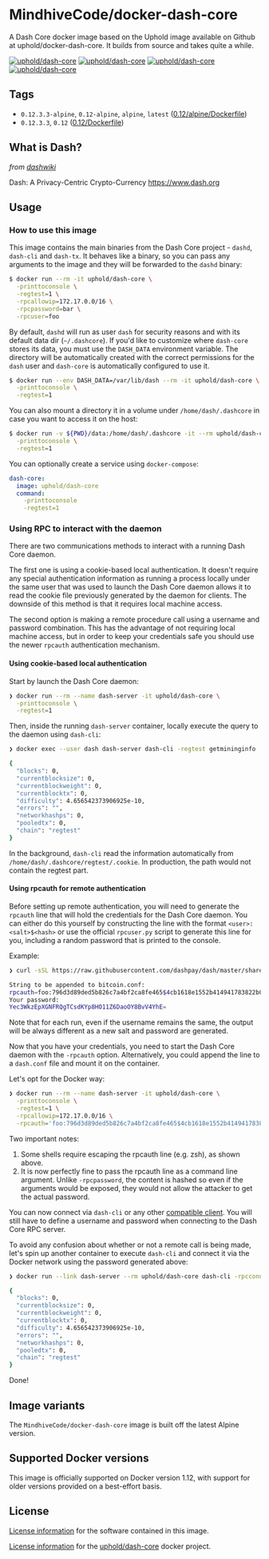 # MindhiveCode/docker-dash-core

A Dash Core docker image based on the Uphold image available on Github at uphold/docker-dash-core. It builds from source and takes quite a while.

[![uphold/dash-core][docker-pulls-image]][docker-hub-url] [![uphold/dash-core][docker-stars-image]][docker-hub-url] [![uphold/dash-core][docker-size-image]][docker-hub-url] [![uphold/dash-core][docker-layers-image]][docker-hub-url]

## Tags

- `0.12.3.3-alpine`, `0.12-alpine`, `alpine`, `latest` ([0.12/alpine/Dockerfile](https://github.com/uphold/docker-dash-core/blob/master/0.12/alpine/Dockerfile))
- `0.12.3.3`, `0.12`  ([0.12/Dockerfile](https://github.com/MindhiveCode/docker-dash-core/blob/master/0.12/Dockerfile))

## What is Dash?
_from [dashwiki](https://github.com/dashpay/dash/wiki)_

Dash: A Privacy-Centric Crypto-Currency https://www.dash.org

## Usage

### How to use this image

This image contains the main binaries from the Dash Core project - `dashd`, `dash-cli` and `dash-tx`. It behaves like a binary, so you can pass any arguments to the image and they will be forwarded to the `dashd` binary:

```sh
$ docker run --rm -it uphold/dash-core \
  -printtoconsole \
  -regtest=1 \
  -rpcallowip=172.17.0.0/16 \
  -rpcpassword=bar \
  -rpcuser=foo
```

By default, `dashd` will run as user `dash` for security reasons and with its default data dir (`~/.dashcore`). If you'd like to customize where `dash-core` stores its data, you must use the `DASH_DATA` environment variable. The directory will be automatically created with the correct permissions for the `dash` user and `dash-core` is automatically configured to use it.

```sh
$ docker run --env DASH_DATA=/var/lib/dash --rm -it uphold/dash-core \
  -printtoconsole \
  -regtest=1
```

You can also mount a directory it in a volume under `/home/dash/.dashcore` in case you want to access it on the host:

```sh
$ docker run -v ${PWD}/data:/home/dash/.dashcore -it --rm uphold/dash-core \
  -printtoconsole \
  -regtest=1
```

You can optionally create a service using `docker-compose`:

```yml
dash-core:
  image: uphold/dash-core
  command:
    -printtoconsole
    -regtest=1
```

### Using RPC to interact with the daemon

There are two communications methods to interact with a running Dash Core daemon.

The first one is using a cookie-based local authentication. It doesn't require any special authentication information as running a process locally under the same user that was used to launch the Dash Core daemon allows it to read the cookie file previously generated by the daemon for clients. The downside of this method is that it requires local machine access.

The second option is making a remote procedure call using a username and password combination. This has the advantage of not requiring local machine access, but in order to keep your credentials safe you should use the newer `rpcauth` authentication mechanism.

#### Using cookie-based local authentication

Start by launch the Dash Core daemon:

```sh
❯ docker run --rm --name dash-server -it uphold/dash-core \
  -printtoconsole \
  -regtest=1
```

Then, inside the running `dash-server` container, locally execute the query to the daemon using `dash-cli`:

```sh
❯ docker exec --user dash dash-server dash-cli -regtest getmininginfo

{
  "blocks": 0,
  "currentblocksize": 0,
  "currentblockweight": 0,
  "currentblocktx": 0,
  "difficulty": 4.656542373906925e-10,
  "errors": "",
  "networkhashps": 0,
  "pooledtx": 0,
  "chain": "regtest"
}
```

In the background, `dash-cli` read the information automatically from `/home/dash/.dashcore/regtest/.cookie`. In production, the path would not contain the regtest part.

#### Using rpcauth for remote authentication

Before setting up remote authentication, you will need to generate the `rpcauth` line that will hold the credentials for the Dash Core daemon.
You can either do this yourself by constructing the line with the format `<user>:<salt>$<hash>` or use the official `rpcuser.py` script to generate this line for you, including a random password that is printed to the console.

Example:

```sh
❯ curl -sSL https://raw.githubusercontent.com/dashpay/dash/master/share/rpcuser/rpcuser.py | python - foo

String to be appended to bitcoin.conf:
rpcauth=foo:796d3d89ded5b826c7a4bf2ca8fe465$4cb1618e1552b414941783822b087b2df8c2b8bb1fa3dc441d9fa8f32d43e054
Your password:
Yec3WkzEpXGNFRQgTCsdKYp8HO11Z6DaoOY8BvV4YhE=
```

Note that for each run, even if the username remains the same, the output will be always different as a new salt and password are generated.

Now that you have your credentials, you need to start the Dash Core daemon with the `-rpcauth` option. Alternatively, you could append the line to a `dash.conf` file and mount it on the container.

Let's opt for the Docker way:

```sh
❯ docker run --rm --name dash-server -it uphold/dash-core \
  -printtoconsole \
  -regtest=1 \
  -rpcallowip=172.17.0.0/16 \
  -rpcauth='foo:796d3d89ded5b826c7a4bf2ca8fe465$4cb1618e1552b414941783822b087b2df8c2b8bb1fa3dc441d9fa8f32d43e054'
```

Two important notes:

1. Some shells require escaping the rpcauth line (e.g. zsh), as shown above.
2. It is now perfectly fine to pass the rpcauth line as a command line argument. Unlike `-rpcpassword`, the content is hashed so even if the arguments would be exposed, they would not allow the attacker to get the actual password.

You can now connect via `dash-cli` or any other [compatible client](https://github.com/uphold/dash-core). You will still have to define a username and password when connecting to the Dash Core RPC server.

To avoid any confusion about whether or not a remote call is being made, let's spin up another container to execute `dash-cli` and connect it via the Docker network using the password generated above:

```sh
❯ docker run --link dash-server --rm uphold/dash-core dash-cli -rpcconnect=dash-server -regtest -rpcuser=foo -rpcpassword='Yec3WkzEpXGNFRQgTCsdKYp8HO11Z6DaoOY8BvV4YhE=' getmininginfo

{
  "blocks": 0,
  "currentblocksize": 0,
  "currentblockweight": 0,
  "currentblocktx": 0,
  "difficulty": 4.656542373906925e-10,
  "errors": "",
  "networkhashps": 0,
  "pooledtx": 0,
  "chain": "regtest"
}
```

Done!


## Image variants

The `MindhiveCode/docker-dash-core` image is built off the latest Alpine version.

## Supported Docker versions

This image is officially supported on Docker version 1.12, with support for older versions provided on a best-effort basis.

## License

[License information](https://github.com/dashpay/dash/blob/master/COPYING) for the software contained in this image.

[License information](https://github.com/uphold/docker-dash-core/blob/master/LICENSE) for the [uphold/dash-core][docker-hub-url] docker project.

[docker-hub-url]: https://hub.docker.com/r/jefethechefe/docker-dashd-nexus/
[docker-layers-image]: https://img.shields.io/imagelayers/layers/uphold/dash-core/latest.svg?style=flat-square
[docker-pulls-image]: https://img.shields.io/docker/pulls/uphold/dash-core.svg?style=flat-square
[docker-size-image]: https://img.shields.io/imagelayers/image-size/uphold/dash-core/latest.svg?style=flat-square
[docker-stars-image]: https://img.shields.io/docker/stars/uphold/dash-core.svg?style=flat-square
